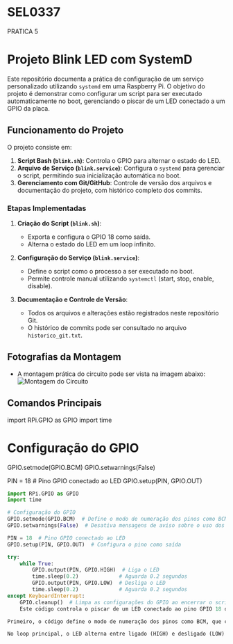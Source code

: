 # SEL0337
PRATICA 5
# Projeto Blink LED com SystemD

Este repositório documenta a prática de configuração de um serviço personalizado utilizando `systemd` em uma Raspberry Pi. O objetivo do projeto é demonstrar como configurar um script para ser executado automaticamente no boot, gerenciando o piscar de um LED conectado a um GPIO da placa.

## Funcionamento do Projeto

O projeto consiste em:
1. **Script Bash (`blink.sh`)**: Controla o GPIO para alternar o estado do LED.
2. **Arquivo de Serviço (`blink.service`)**: Configura o `systemd` para gerenciar o script, permitindo sua inicialização automática no boot.
3. **Gerenciamento com Git/GitHub**: Controle de versão dos arquivos e documentação do projeto, com histórico completo dos commits.

### Etapas Implementadas
1. **Criação do Script (`blink.sh`)**:
   - Exporta e configura o GPIO 18 como saída.
   - Alterna o estado do LED em um loop infinito.

2. **Configuração do Serviço (`blink.service`)**:
   - Define o script como o processo a ser executado no boot.
   - Permite controle manual utilizando `systemctl` (start, stop, enable, disable).

3. **Documentação e Controle de Versão**:
   - Todos os arquivos e alterações estão registrados neste repositório Git.
   - O histórico de commits pode ser consultado no arquivo `historico_git.txt`.

## Fotografias da Montagem
- A montagem prática do circuito pode ser vista na imagem abaixo:
  ![Montagem do Circuito](link_para_fotografia)



## Comandos Principais

import RPi.GPIO as GPIO
import time

# Configuração do GPIO
GPIO.setmode(GPIO.BCM)
GPIO.setwarnings(False)

PIN = 18  # Pino GPIO conectado ao LED
GPIO.setup(PIN, GPIO.OUT)

```python
import RPi.GPIO as GPIO
import time

# Configuração do GPIO
GPIO.setmode(GPIO.BCM)  # Define o modo de numeração dos pinos como BCM
GPIO.setwarnings(False)  # Desativa mensagens de aviso sobre o uso dos GPIOs

PIN = 18  # Pino GPIO conectado ao LED
GPIO.setup(PIN, GPIO.OUT)  # Configura o pino como saída

try:
    while True:
        GPIO.output(PIN, GPIO.HIGH)  # Liga o LED
        time.sleep(0.2)             # Aguarda 0.2 segundos
        GPIO.output(PIN, GPIO.LOW)  # Desliga o LED
        time.sleep(0.2)             # Aguarda 0.2 segundos
except KeyboardInterrupt:
    GPIO.cleanup()  # Limpa as configurações do GPIO ao encerrar o script
    Este código controla o piscar de um LED conectado ao pino GPIO 18 da Raspberry Pi. Ele utiliza a biblioteca RPi.GPIO, que permite interagir com os pinos GPIO de forma simples. A biblioteca time é usada para criar os intervalos de tempo entre os estados do LED.

Primeiro, o código define o modo de numeração dos pinos como BCM, que corresponde à numeração do processador, e desativa avisos com GPIO.setwarnings(False). Em seguida, configura o pino GPIO 18 como saída, pois ele será usado para ligar e desligar o LED.

No loop principal, o LED alterna entre ligado (HIGH) e desligado (LOW) com intervalos de 0,2 segundos, criando o efeito de piscar continuamente. Se o script for interrompido com Ctrl+C, o código limpa as configurações dos pinos GPIO para evitar problemas em futuras execuções.
